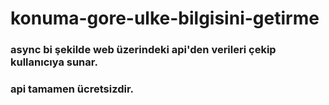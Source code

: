 # konuma-gore-ulke-bilgisini-getirme

### async bi şekilde web üzerindeki api'den verileri çekip kullanıcıya sunar.
### api tamamen ücretsizdir.
